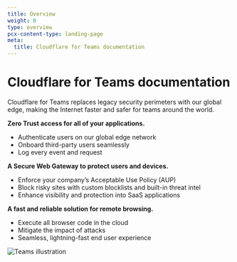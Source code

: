 ```yaml
---
title: Overview
weight: 0
type: overview
pcx-content-type: landing-page
meta:
  title: Cloudflare for Teams documentation
---
```


# Cloudflare for Teams documentation

<ContentColumn>

Cloudflare for Teams replaces legacy security perimeters with our global edge, making the Internet faster and safer for teams around the world.

**Zero Trust access for all of your applications.**

*   Authenticate users on our global edge network
*   Onboard third-party users seamlessly
*   Log every event and request

**A Secure Web Gateway to protect users and devices.**

*   Enforce your company’s Acceptable Use Policy (AUP)
*   Block risky sites with custom blocklists and built-in threat intel
*   Enhance visibility and protection into SaaS applications

**A fast and reliable solution for remote browsing.**

*   Execute all browser code in the cloud
*   Mitigate the impact of attacks
*   Seamless, lightning-fast end user experience

![Teams illustration](/static/documentation/teams-no-background.png)

</ContentColumn>
